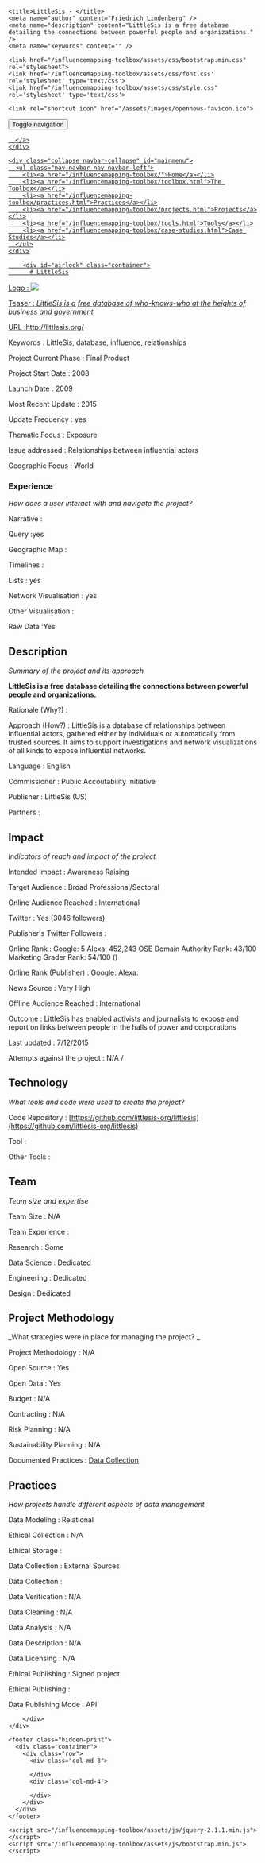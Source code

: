 <!DOCTYPE html>
<html>
  <head>
    <meta charset="utf-8">
    <meta http-equiv="X-UA-Compatible" content="IE=edge,chrome=1">
    <meta name="viewport" content="width=device-width, initial-scale=1.0">

    <title>LittleSis - </title>
    <meta name="author" content="Friedrich Lindenberg" />
    <meta name="description" content="LittleSis is a free database detailing the connections between powerful people and organizations." />
    <meta name="keywords" content="" />

    <link href="/influencemapping-toolbox/assets/css/bootstrap.min.css" rel="stylesheet">
    <link href='/influencemapping-toolbox/assets/css/font.css' rel='stylesheet' type='text/css'>
    <link href="/influencemapping-toolbox/assets/css/style.css" rel='stylesheet' type='text/css'>

    <link rel="shortcut icon" href="/assets/images/opennews-favicon.ico">
  </head>
  <body>
    <div id="page">
      <nav class="navbar navbar-default navbar-static-top" role="navigation">
  <div class="container">
    <div class="navbar-header">
      <button type="button" class="navbar-toggle" data-toggle="collapse"
        data-target="#mainmenu">
        <span class="sr-only">Toggle navigation</span>
        <span class="icon-bar"></span>
        <span class="icon-bar"></span>
        <span class="icon-bar"></span>
      </button>
      <a class="navbar-brand" href="/">
        
      </a>
    </div>

    <div class="collapse navbar-collapse" id="mainmenu">
      <ul class="nav navbar-nav navbar-left">
        <li><a href="/influencemapping-toolbox/">Home</a></li>
        <li><a href="/influencemapping-toolbox/toolbox.html">The Toolbox</a></li>
        <li><a href="/influencemapping-toolbox/practices.html">Practices</a></li>
        <li><a href="/influencemapping-toolbox/projects.html">Projects</a></li>
        <li><a href="/influencemapping-toolbox/tools.html">Tools</a></li>
        <li><a href="/influencemapping-toolbox/case-studies.html">Case Studies</a></li>
      </ul>
    </div>
  </div>
</nav>

        <div id="airlock" class="container">
          # LittleSis

Logo
: ![](http://s3.amazonaws.com/pai-littlesis/images/system/lilsis-logo-trans-200.png)

Teaser
: _LittleSis is a free database of who-knows-who at the heights of business and government_

URL
:http://littlesis.org/


Keywords
: LittleSis, database, influence, relationships



Project Current Phase
: Final Product

	

Project Start Date
: 2008



Launch Date
: 2009



Most Recent Update
: 2015



Update Frequency
: yes



Thematic Focus
: Exposure



Issue addressed
: Relationships between influential actors



Geographic Focus
: World


### Experience

_How does a user interact with and navigate the project?_

Narrative
:  

Query
:yes 

Geographic Map
:  

Timelines
:  

Lists
: yes 

Network Visualisation
:  yes

Other Visualisation
:   

Raw Data 
:Yes

## Description

_Summary of the project and its approach_

__LittleSis is a free database detailing the connections between powerful people and organizations.__


Rationale (Why?)
: 



Approach (How?)
: LittleSis is a database of relationships between influential actors, gathered either by individuals or automatically from trusted sources. It aims to support investigations and network visualizations of all kinds to expose influential networks. 



Language
: English



Commissioner
: Public Accoutability Initiative



Publisher
: LittleSis (US)



Partners
: 


## Impact

_Indicators of reach and impact of the project_

Intended Impact
: Awareness Raising



Target Audience
: Broad Professional/Sectoral



Online Audience Reached
: International



Twitter
: Yes (3046 followers)



Publisher's Twitter Followers
: 



Online Rank
:  Google: 5   Alexa: 452,243  OSE Domain Authority Rank: 43/100 Marketing Grader Rank: 54/100 ()


Online Rank (Publisher)
:  Google:   Alexa: 



News Source
: Very High



Offline Audience Reached
: International



Outcome
: LittleSis has enabled activists and journalists to expose and report on links between people in the halls of power and corporations



Last updated
: 7/12/2015


Attempts against the project
: N/A  / 


## Technology

_What tools and code were used to create the project?_

Code Repository
: [https://github.com/littlesis-org/littlesis](https://github.com/littlesis-org/littlesis)



Tool
: 



Other Tools
: 


## Team

_Team size and expertise_

Team Size
: N/A



Team Experience
:  

Research
: Some 

Data Science
: Dedicated 

Engineering
:  Dedicated

Design
: Dedicated


## Project Methodology

_What strategies were in place for managing the project? _

Project Methodology
: N/A



Open Source
: Yes



Open Data
: Yes



Budget
: N/A



Contracting
: N/A



Risk Planning
: N/A



Sustainability Planning
: N/A


Documented Practices
: [Data Collection](http://littlesis.org/features) []() []()


## Practices

_How projects handle different aspects of data management_

Data Modeling
: Relational



Ethical Collection
: N/A



Ethical Storage
: 



Data Collection
: External Sources



Data Collection
: 



Data Verification
: N/A



Data Cleaning
: N/A



Data Analysis
: N/A



Data Description
: N/A



Data Licensing
: N/A



Ethical Publishing
: Signed project



Ethical Publishing
: 



Data Publishing Mode
: API

        </div>
    </div>

    <footer class="hidden-print">
      <div class="container">
        <div class="row">
          <div class="col-md-8">
            
          </div>
          <div class="col-md-4">
            
          </div>
        </div>
      </div>
    </footer>

    <script src="/influencemapping-toolbox/assets/js/jquery-2.1.1.min.js"></script>
    <script src="/influencemapping-toolbox/assets/js/bootstrap.min.js"></script>
  </body>
</html>
